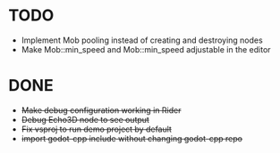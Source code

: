 ﻿# TODO
* Implement Mob pooling instead of creating and destroying nodes
* Make Mob::min_speed and Mob::min_speed adjustable in the editor

# DONE
* ~~Make debug configuration working in Rider~~
* ~~Debug Echo3D node to see output~~
* ~~Fix vsproj to run demo project by default~~
* ~~import godot-cpp include without changing godot-cpp repo~~